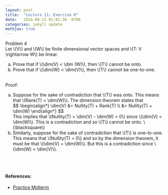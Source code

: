 ```yaml
---
layout: post
title:  "Lecture 11: Exercise 0"
date:   2024-08-12 01:01:36 -0700
categories: jekyll update
mathjax: true
---
```

<div class="ydiv">
Problem 4
</div>
<div class="ybdiv">
Let \(V\) and \(W\) be finite dimensional vector spaces and \(T: V \rightarrow W\) be linear.
<ol style="list-style-type:lower-alpha">
	<li>Prove that if \(\dim(V) < \dim (W)\), then \(T\) cannot be onto.</li>
	<li>Prove that if \(\dim(W) < \dim(V)\), then \(T\) cannot be one-to-one.</li>
</ol>
</div>
<br>
Proof:
<ol style="list-style-type:lower-alpha">
	<li>Suppose for the sake of contradiction that \(T\) was onto. This means that \(Rank(T) = \dim(W)\). The dimension theorem states that
	<div>
		$$
		\begin{align*}
		\dim(V) &= Nullity(T) + Rank(T) \\
		       &= Nullity(T) + \dim(W)
		\end{align*}
		$$
	</div>
This implies that \(Nullity(T) = \dim(V) - \dim(W) < 0\) since \(\dim(V) < \dim(W)\). This is a contradiction and so \(T\) cannot be onto. \(\blacksquare\)  
	</li>
	<li>Similarly, suppose for the sake of contradiction that \(T\) is one-to-one. This means that \(Nullity(T) = 0\) and so by the dimension theorem, it must be that \(\dim(V) = \dim(W)\). But this is a contradiction since \(\dim(W) < \dim(V)\).</li> </ol>
<br>
<br>
<!------------------------------------------------------------------------------------>
<h4><b>References:</b></h4>
<ul>
<li><a href="https://www.geneseo.edu/~heap/courses/333/exam2_F2007_practice_sol.pdf">Practice Midterm</a></li>
</ul>
























